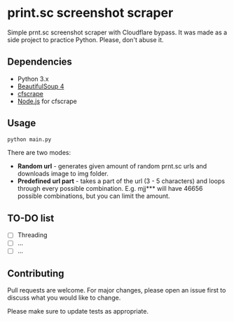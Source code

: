 # print.sc screenshot scraper

Simple prnt.sc screenshot scraper with Cloudflare bypass. It was made as a side project to practice Python. Please, don't abuse it.

## Dependencies

- Python 3.x
- [BeautifulSoup 4](https://www.crummy.com/software/BeautifulSoup/bs4/doc/)
- [cfscrape](https://github.com/Anorov/cloudflare-scrape)
- [Node.js](https://nodejs.org/en/) for cfscrape


## Usage

```bash
python main.py
```
There are two modes:
- **Random url** - generates given amount of random prnt.sc urls and  downloads image to img folder.
- **Predefined url part** - takes a part of the url (3 - 5 characters) and loops through every possible combination. E.g. mjj*** will have 46656 possible combinations, but you can limit the amount.

## TO-DO list

- [ ] Threading
- [ ] ...
- [ ] ...

## Contributing
Pull requests are welcome. For major changes, please open an issue first to discuss what you would like to change.

Please make sure to update tests as appropriate.
